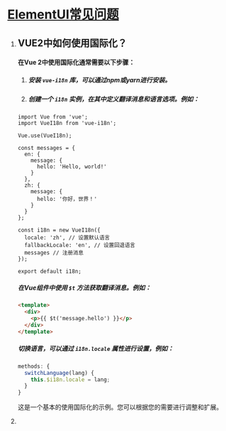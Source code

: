

# [ElementUI常见问题](https://github.com/ElemeFE/element/issues)

1. ## VUE2中如何使用国际化？

   #### 在Vue 2中使用国际化通常需要以下步骤：

   1. ##### 安装 `vue-i18n` 库，可以通过npm或yarn进行安装。

   2. ##### 创建一个 `i18n` 实例，在其中定义翻译消息和语言选项。例如：

   ```vue
   import Vue from 'vue';
   import VueI18n from 'vue-i18n';
   
   Vue.use(VueI18n);
   
   const messages = {
     en: {
       message: {
         hello: 'Hello, world!'
       }
     },
     zh: {
       message: {
         hello: '你好，世界！'
       }
     }
   };
   
   const i18n = new VueI18n({
     locale: 'zh', // 设置默认语言
     fallbackLocale: 'en', // 设置回退语言
     messages // 注册消息
   });
   
   export default i18n;
   ```

   ##### 在Vue组件中使用 `$t` 方法获取翻译消息。例如：

   ```html
   <template>
     <div>
       <p>{{ $t('message.hello') }}</p>
     </div>
   </template>
   ```

   ##### 切换语言，可以通过 `i18n.locale` 属性进行设置，例如：

   ```javascript
   methods: {
     switchLanguage(lang) {
       this.$i18n.locale = lang;
     }
   }
   ```

   这是一个基本的使用国际化的示例。您可以根据您的需要进行调整和扩展。

2. 

